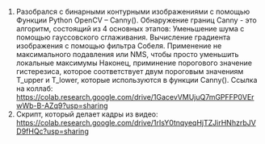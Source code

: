 1. Разобрался с бинарными контурными изображениями с помощью Функции Python OpenCV – Canny().
Обнаружение границ Canny - это алгоритм, состоящий из 4 основных этапов:
  Уменьшение шума с помощью гауссовского сглаживания.
  Вычисление градиента изображения с помощью фильтра Собеля.
  Применение не максимального подавления или NMS, чтобы просто уменьшить локальные максимумы
  Наконец, приминение порогового значение гистерезиса, которое соответствует двум пороговым значениям T_upper и T_lower, которые используются в функции Canny().
Ссылка на коллаб: https://colab.research.google.com/drive/1GacevVMUjuQ7mGPFFP0VErwWb-B-AZq9?usp=sharing
2. Скрипт, который делает кадры из видео: https://colab.research.google.com/drive/1rIsY0tnqyeqHjTZJirHNhzrbJVD9fHQc?usp=sharing
